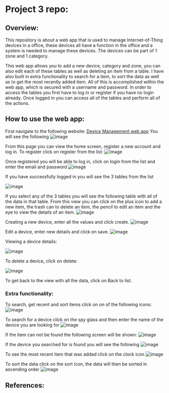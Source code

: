 # Project 3 repo:

## Overview:
This repository is about a web app that is used to manage Internet-of-Thing devices in a office, these devices all have a function in the office and a system is needed to manage these devices. The devices can be part of 1 zone and 1 category. 

This web app allows you to add a new device, category and zone, you can also edit each of these tables as well as deleting an item from a table. I have also built in extra functionality to search for a item, to sort the data as well as to get the most recently added item. All of this is accomplished within the web app, which is secured with a username and password. In order to access the tables you first have to log in or register if you have no login already. Once logged in you can access all of the tables and perform all of the actions.
## How to use the web app:
First navigate to the following website: [Device Management web app](https://devicemanagementwebapp2022.azurewebsites.net/)
You will see the following
![image](https://user-images.githubusercontent.com/90188915/192716037-1a62a2f5-8f87-4e79-ba8a-a4b03e7d5044.png)

From this page you can view the home screen, register a new account and log in. To register click on register from the list: ![image](https://user-images.githubusercontent.com/90188915/192716374-8bc6940f-530a-4836-9655-046afb90a495.png)

Once registered you will be able to log in, click on login from the list and enter the email and password ![image](https://user-images.githubusercontent.com/90188915/192716612-b50092d6-846c-4e3a-aaad-6b09a7b610ba.png)

If you have successfully logged in you will see the 3 tables from the list

![image](https://user-images.githubusercontent.com/90188915/192716945-9533248c-efb5-47d3-b646-443deef7f6ef.png)

If you select any of the 3 tables you will see the following table with all of the data in that table. From this view you can click on the plus icon to add a new item, the trash can to delete an item, the pencil to edit an item and the eye to view the details of an item. 
![image](https://user-images.githubusercontent.com/90188915/192717688-331f81b0-e64c-42f3-8382-6a2394f32487.png)

Creating a new device, enter all the values and click create.
![image](https://user-images.githubusercontent.com/90188915/192719511-b5d7e1ea-498f-40b5-9fda-709221ca5b91.png)

Edit a device, enter new details and click on save.
![image](https://user-images.githubusercontent.com/90188915/192719710-f6f5a3d9-b14e-4c86-9ad5-97703b5207c6.png)

Viewing a device details:

![image](https://user-images.githubusercontent.com/90188915/192719840-6c5a714c-0b95-488f-ad3c-3ff68b3f74fe.png)

To delete a device, click on delete:

![image](https://user-images.githubusercontent.com/90188915/192720191-d0106719-bdf9-4d34-96b4-7c0d20af7117.png)

To get back to the view with all the data, click on Back to list.
### Extra functionality:
To search, get recent and sort items click on on of the following icons:
![image](https://user-images.githubusercontent.com/90188915/192721306-0298289d-a3f3-4641-a877-348204928d04.png)

To search for a device click on the spy glass and then enter the name of the device you are looking for
![image](https://user-images.githubusercontent.com/90188915/192721498-2e22327a-4b71-4371-9945-fd932d228a5b.png)

If the item can not be found the following screen will be shown:
![image](https://user-images.githubusercontent.com/90188915/192721706-273b00c0-9529-4fdb-8700-cac51e4892dc.png)

If the device you searched for is found you will see the following 
![image](https://user-images.githubusercontent.com/90188915/192721889-d88ebb14-c20e-4acf-be8f-ad408543b040.png)

To see the most recent item that was added click on the clock icon
![image](https://user-images.githubusercontent.com/90188915/192722068-49015dd3-2ee1-40ac-85d9-29ae647b063e.png)

To sort the data click on the sort icon, the data will then be sorted in ascending order
![image](https://user-images.githubusercontent.com/90188915/192722271-754f322b-5f98-4fe2-b986-f8bea6c4d0e1.png)

## References:

